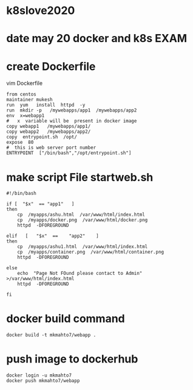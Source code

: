 # k8slove2020

# date may 20 docker and k8s EXAM
# create Dockerfile
vim Dockerfile
~~~
from centos
maintainer mukesh
run  yum   install  httpd  -y
run  mkdir -p   /mywebapps/app1  /mywebapps/app2
env  x=webapp1
#   x  variable will be  present in docker image
copy webapp1   /mywebapps/app1/
copy webapp2   /mywebapps/app2/
copy  entrypoint.sh  /opt/
expose  80
#  this is web server port number  
ENTRYPOINT  ["/bin/bash","/opt/entrypoint.sh"]

~~~
# make script File startweb.sh
~~~
#!/bin/bash

if [  "$x"  == "app1"   ]
then
    cp  /myapps/ashu.html  /var/www/html/index.html
    cp  /myapps/docker.png  /var/www/html/docker.png
    httpd  -DFOREGROUND 

elif   [   "$x"  ==    "app2"    ]
then
    cp  /myapps/ashu1.html  /var/www/html/index.html
    cp  /myapps/container.png  /var/www/html/container.png
    httpd  -DFOREGROUND 

else 
	echo  "Page Not FOund please contact to Admin"  >/var/www/html/index.html
	httpd  -DFOREGROUND 

fi 

~~~


# docker build command
~~~
docker build -t mkmahto7/webapp .
~~~
# push image to dockerhub
~~~
docker login -u mkmahto7
docker push mkmahto7/webapp
